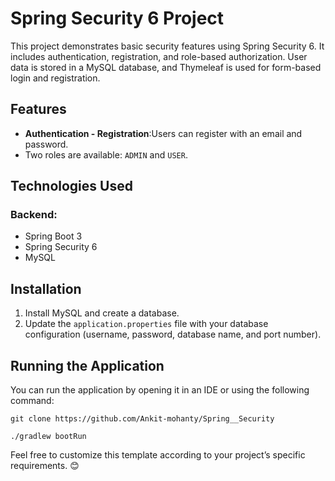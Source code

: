 # Spring Security 6 Project

This project demonstrates basic security features using Spring Security 6. It includes authentication, registration, and role-based authorization. User data is stored in a MySQL database, and Thymeleaf is used for form-based login and registration.

## Features

*   **Authentication - Registration**:Users can register with an email and password.
*   Two roles are available: `ADMIN` and `USER`.

## Technologies Used

### Backend:

*   Spring Boot 3
*   Spring Security 6
*   MySQL

## Installation

1.  Install MySQL and create a database.
2.  Update the `application.properties` file with your database configuration (username, password, database name, and port number).

## Running the Application

You can run the application by opening it in an IDE or using the following command:

` git clone https://github.com/Ankit-mohanty/Spring__Security `

`./gradlew bootRun`


Feel free to customize this template according to your project’s specific requirements. 😊
